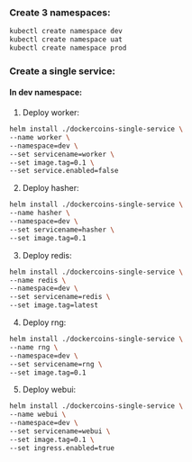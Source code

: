 ### Create 3 namespaces:
```bash
kubectl create namespace dev
kubectl create namespace uat
kubectl create namespace prod
```

### Create a single service:

#### In dev namespace:
1. Deploy worker:
```bash
helm install ./dockercoins-single-service \
--name worker \
--namespace=dev \
--set servicename=worker \
--set image.tag=0.1 \
--set service.enabled=false
```

2. Deploy hasher:
```bash
helm install ./dockercoins-single-service \
--name hasher \
--namespace=dev \
--set servicename=hasher \
--set image.tag=0.1
```

3. Deploy redis:
```bash
helm install ./dockercoins-single-service \
--name redis \
--namespace=dev \
--set servicename=redis \
--set image.tag=latest
```

4. Deploy rng:
```bash
helm install ./dockercoins-single-service \
--name rng \
--namespace=dev \
--set servicename=rng \
--set image.tag=0.1
```

5. Deploy webui:
```bash
helm install ./dockercoins-single-service \
--name webui \
--namespace=dev \
--set servicename=webui \
--set image.tag=0.1 \
--set ingress.enabled=true
```